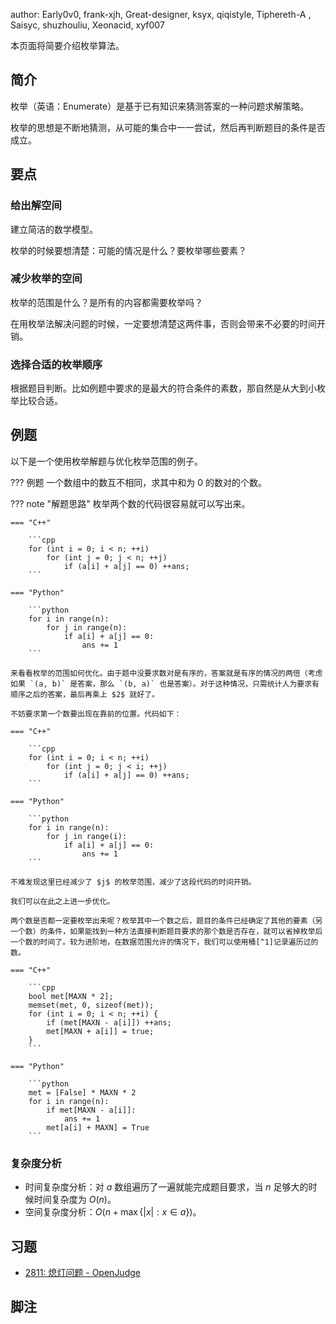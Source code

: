 author: Early0v0, frank-xjh, Great-designer, ksyx, qiqistyle, Tiphereth-A , Saisyc, shuzhouliu, Xeonacid, xyf007

本页面将简要介绍枚举算法。

## 简介

枚举（英语：Enumerate）是基于已有知识来猜测答案的一种问题求解策略。

枚举的思想是不断地猜测，从可能的集合中一一尝试，然后再判断题目的条件是否成立。

## 要点

### 给出解空间

建立简洁的数学模型。

枚举的时候要想清楚：可能的情况是什么？要枚举哪些要素？

### 减少枚举的空间

枚举的范围是什么？是所有的内容都需要枚举吗？

在用枚举法解决问题的时候，一定要想清楚这两件事，否则会带来不必要的时间开销。

### 选择合适的枚举顺序

根据题目判断。比如例题中要求的是最大的符合条件的素数，那自然是从大到小枚举比较合适。

## 例题

以下是一个使用枚举解题与优化枚举范围的例子。

??? 例题
    一个数组中的数互不相同，求其中和为 $0$ 的数对的个数。

??? note "解题思路"
    枚举两个数的代码很容易就可以写出来。
    
    === "C++"
    
        ```cpp
        for (int i = 0; i < n; ++i)
            for (int j = 0; j < n; ++j)
                if (a[i] + a[j] == 0) ++ans;
        ```
    
    === "Python"
    
        ```python
        for i in range(n):
            for j in range(n):
                if a[i] + a[j] == 0:
                    ans += 1
        ```
    
    来看看枚举的范围如何优化。由于题中没要求数对是有序的，答案就是有序的情况的两倍（考虑如果 `(a, b)` 是答案，那么 `(b, a)` 也是答案）。对于这种情况，只需统计人为要求有顺序之后的答案，最后再乘上 $2$ 就好了。
    
    不妨要求第一个数要出现在靠前的位置。代码如下：
    
    === "C++"
    
        ```cpp
        for (int i = 0; i < n; ++i)
            for (int j = 0; j < i; ++j)
                if (a[i] + a[j] == 0) ++ans;
        ```
    
    === "Python"
    
        ```python
        for i in range(n):
            for j in range(i):
                if a[i] + a[j] == 0:
                    ans += 1
        ```
    
    不难发现这里已经减少了 $j$ 的枚举范围，减少了这段代码的时间开销。
    
    我们可以在此之上进一步优化。
    
    两个数是否都一定要枚举出来呢？枚举其中一个数之后，题目的条件已经确定了其他的要素（另一个数）的条件，如果能找到一种方法直接判断题目要求的那个数是否存在，就可以省掉枚举后一个数的时间了。较为进阶地，在数据范围允许的情况下，我们可以使用桶[^1]记录遍历过的数。
    
    === "C++"
    
        ```cpp
        bool met[MAXN * 2];
        memset(met, 0, sizeof(met));
        for (int i = 0; i < n; ++i) {
            if (met[MAXN - a[i]]) ++ans;
            met[MAXN + a[i]] = true;
        }
        ```
    
    === "Python"
    
        ```python
        met = [False] * MAXN * 2
        for i in range(n):
            if met[MAXN - a[i]]:
                ans += 1
            met[a[i] + MAXN] = True
        ```

### 复杂度分析

- 时间复杂度分析：对 $a$ 数组遍历了一遍就能完成题目要求，当 $n$ 足够大的时候时间复杂度为 $O(n)$。
- 空间复杂度分析：$O(n+\max\{|x|:x\in a\})$。

## 习题

-   [2811: 熄灯问题 - OpenJudge](http://bailian.openjudge.cn/practice/2811/)

## 脚注

[^1]: [桶排序](../basic/bucket-sort.md) 以及 [主元素问题](../misc/main-element.md#桶计数做法) 以及 [Stack Overflow 上对桶数据结构的讲解](https://stackoverflow.com/questions/42399355/what-is-a-bucket-or-double-bucket-data-structure)（英文）

